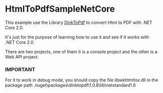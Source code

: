 # HtmlToPdfSampleNetCore

This example use the  Library [DinkToPdf](https://github.com/rdvojmoc/DinkToPdf) to convert Html to PDF with .NET Core 2.0. 

It's just for the purpose of learning how to use it and see if it works with .NET Core 2.0.

There are two projects, one of them it is a console project and the other is a Web API project.

### IMPORTANT

For it to work in debug mode, you should copy the file libwkhtmltox.dll in the package path .nuget\packages\dinktopdf\1.0.8\lib\netstandard1.6
